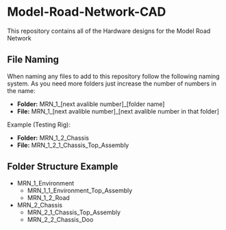 # Model-Road-Network-CAD
This repository contains all of the Hardware designs for the Model Road Network 

## File Naming
When naming any files to add to this repository follow the following naming system. As you need more folders just increase the number of numbers in the name:
- **Folder:**   MRN_1_[next avalible number]_[folder name]
- **File:**     MRN_1_[next avalible number]_[next avalible number in that folder]

Example (Testing Rig):
- **Folder:**     MRN_1_2_Chassis
- **File:**	    MRN_1_2_1_Chassis_Top_Assembly

## Folder Structure Example
- MRN_1_Environment
    - MRN_1_1_Environment_Top_Assembly
    - MRN_1_2_Road
- MRN_2_Chassis
    - MRN_2_1_Chassis_Top_Assembly
    - MRN_2_2_Chassis_Doo
